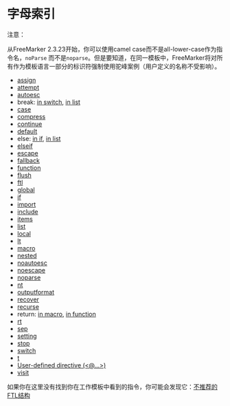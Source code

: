 # 字母索引

注意：

从FreeMarker 2.3.23开始，你可以使用camel case而不是all-lower-case作为指令名，`noParse` 而不是`noparse`。但是要知道，在同一模板中，FreeMarker将对所有作为模板语言一部分的标识符强制使用驼峰案例（用户定义的名称不受影响）。



- [assign](https://freemarker.apache.org/docs/ref_directive_assign.html#ref.directive.assign)
- [attempt](https://freemarker.apache.org/docs/ref_directive_attempt.html#ref.directive.attempt)
- [autoesc](https://freemarker.apache.org/docs/ref_directive_autoesc.html)
- break: [in switch](https://freemarker.apache.org/docs/ref_directive_switch.html#ref.directive.switch.break), [in list](https://freemarker.apache.org/docs/ref_directive_list.html#ref.directive.list.break)
- [case](https://freemarker.apache.org/docs/ref_directive_switch.html#ref.directive.case)
- [compress](https://freemarker.apache.org/docs/ref_directive_compress.html#ref.directive.compress)
- [continue](https://freemarker.apache.org/docs/ref_directive_list.html#ref.directive.list.continue)
- [default](https://freemarker.apache.org/docs/ref_directive_switch.html#ref.directive.default)
- else: [in if](https://freemarker.apache.org/docs/ref_directive_if.html#ref.directive.else), [in list](https://freemarker.apache.org/docs/ref_directive_list.html#ref.directive.list.else)
- [elseif](https://freemarker.apache.org/docs/ref_directive_if.html#ref.directive.elseif)
- [escape](https://freemarker.apache.org/docs/ref_directive_escape.html#ref.directive.escape)
- [fallback](https://freemarker.apache.org/docs/ref_directive_visit.html#ref.directive.fallback)
- [function](https://freemarker.apache.org/docs/ref_directive_function.html#ref.directive.function)
- [flush](https://freemarker.apache.org/docs/ref_directive_flush.html#ref.directive.flush)
- [ftl](https://freemarker.apache.org/docs/ref_directive_ftl.html#ref.directive.ftl)
- [global](https://freemarker.apache.org/docs/ref_directive_global.html#ref.directive.global)
- [if](https://freemarker.apache.org/docs/ref_directive_if.html#ref.directive.if)
- [import](https://freemarker.apache.org/docs/ref_directive_import.html#ref.directive.import)
- [include](https://freemarker.apache.org/docs/ref_directive_include.html#ref.directive.include)
- [items](https://freemarker.apache.org/docs/ref_directive_list.html#ref.directive.items)
- [list](https://freemarker.apache.org/docs/ref_directive_list.html#ref.directive.list)
- [local](https://freemarker.apache.org/docs/ref_directive_local.html#ref.directive.local)
- [lt](https://freemarker.apache.org/docs/ref_directive_t.html#ref.directive.lt)
- [macro](https://freemarker.apache.org/docs/ref_directive_macro.html#ref.directive.macro)
- [nested](https://freemarker.apache.org/docs/ref_directive_macro.html#ref.directive.nested)
- [noautoesc](https://freemarker.apache.org/docs/ref_directive_noautoesc.html)
- [noescape](https://freemarker.apache.org/docs/ref_directive_escape.html#ref.directive.noescape)
- [noparse](https://freemarker.apache.org/docs/ref_directive_noparse.html)
- [nt](https://freemarker.apache.org/docs/ref_directive_nt.html#ref.directive.nt)
- [outputformat](https://freemarker.apache.org/docs/ref_directive_outputformat.html)
- [recover](https://freemarker.apache.org/docs/ref_directive_attempt.html#ref.directive.attempt)
- [recurse](https://freemarker.apache.org/docs/ref_directive_visit.html#ref.directive.recurse)
- return: [in macro](https://freemarker.apache.org/docs/ref_directive_macro.html#ref.directive.macro.return), [in function](https://freemarker.apache.org/docs/ref_directive_function.html#ref.directive.function.return)
- [rt](https://freemarker.apache.org/docs/ref_directive_t.html#ref.directive.rt)
- [sep](https://freemarker.apache.org/docs/ref_directive_list.html#ref.directive.sep)
- [setting](https://freemarker.apache.org/docs/ref_directive_setting.html#ref.directive.setting)
- [stop](https://freemarker.apache.org/docs/ref_directive_stop.html#ref.directive.stop)
- [switch](https://freemarker.apache.org/docs/ref_directive_switch.html#ref.directive.switch)
- [t](https://freemarker.apache.org/docs/ref_directive_t.html#ref.directive.t)
- [User-defined directive (<@...>)](https://freemarker.apache.org/docs/ref_directive_userDefined.html#ref.directive.userDefined)
- [visit](https://freemarker.apache.org/docs/ref_directive_visit.html#ref.directive.visit)



如果你在这里没有找到你在工作模板中看到的指令，你可能会发现它：[不推荐的FTL结构](https://freemarker.apache.org/docs/ref_deprecated.html)